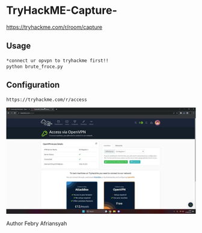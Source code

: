 # TryHackME-Capture-
https://tryhackme.com/r/room/capture

## Usage
```
*connect ur opvpn to tryhackme first!!
python brute_froce.py
```
## Configuration 
```
https://tryhackme.com/r/access
```
[![Configuration OVPN](https://raw.githubusercontent.com/hatakecnk/assets/refs/heads/main/996h-TwbUFchd.jpg)](https://www.youtube.com/watch?v=996h-TwbUFc)

Author
Febry Afriansyah

